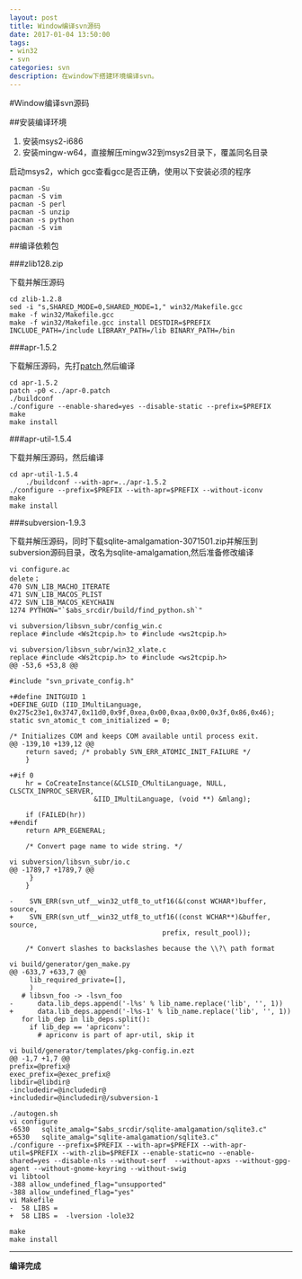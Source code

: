 ```yaml
---
layout: post
title: Window编译svn源码
date: 2017-01-04 13:50:00
tags:
- win32
- svn
categories: svn
description: 在window下搭建环境编译svn。
---
```


#Window编译svn源码

##安装编译环境
1. 安装msys2-i686
2. 安装mingw-w64，直接解压mingw32到msys2目录下，覆盖同名目录

启动msys2，which gcc查看gcc是否正确，使用以下安装必须的程序
	
	pacman -Su
	pacman -S vim
	pacman -S perl
	pacman -S unzip
	pacman -s python
	pacman -S vim
    
##编译依赖包

###zlib128.zip

下载并解压源码

    cd zlib-1.2.8
	sed -i "s,SHARED_MODE=0,SHARED_MODE=1," win32/Makefile.gcc
    make -f win32/Makefile.gcc
	make -f win32/Makefile.gcc install DESTDIR=$PREFIX INCLUDE_PATH=/include LIBRARY_PATH=/lib BINARY_PATH=/bin
        
###apr-1.5.2

下载解压源码，先打[patch](../attach/apr-0.patch),然后编译

	cd apr-1.5.2
	patch -p0 <../apr-0.patch
	./buildconf
	./configure --enable-shared=yes --disable-static --prefix=$PREFIX
	make 
	make install
    
###apr-util-1.5.4

下载并解压源码，然后编译

	cd apr-util-1.5.4
    	./buildconf --with-apr=../apr-1.5.2
	./configure --prefix=$PREFIX --with-apr=$PREFIX --without-iconv
	make
	make install
    
###subversion-1.9.3

下载并解压源码，同时下载sqlite-amalgamation-3071501.zip并解压到subversion源码目录，改名为sqlite-amalgamation,然后准备修改编译

	vi configure.ac
	delete；
	470 SVN_LIB_MACHO_ITERATE
	471 SVN_LIB_MACOS_PLIST
	472 SVN_LIB_MACOS_KEYCHAIN
	1274 PYTHON="`$abs_srcdir/build/find_python.sh`"
	
	vi subversion/libsvn_subr/config_win.c
	replace #include <Ws2tcpip.h> to #include <ws2tcpip.h>
	
	vi subversion/libsvn_subr/win32_xlate.c
	replace #include <Ws2tcpip.h> to #include <ws2tcpip.h>
	@@ -53,6 +53,8 @@
 	
 	#include "svn_private_config.h"
 	
	+#define INITGUID 1
	+DEFINE_GUID (IID_IMultiLanguage, 0x275c23e1,0x3747,0x11d0,0x9f,0xea,0x00,0xaa,0x00,0x3f,0x86,0x46);
 	static svn_atomic_t com_initialized = 0;
 	
 	/* Initializes COM and keeps COM available until process exit.
	@@ -139,10 +139,12 @@
       	return saved; /* probably SVN_ERR_ATOMIC_INIT_FAILURE */
     	}
 	
	+#if 0
   		hr = CoCreateInstance(&CLSID_CMultiLanguage, NULL, CLSCTX_INPROC_SERVER,
                         &IID_IMultiLanguage, (void **) &mlang);
 	
   		if (FAILED(hr))
	+#endif
     	return APR_EGENERAL;
 	
   		/* Convert page name to wide string. */
	
	vi subversion/libsvn_subr/io.c
	@@ -1789,7 +1789,7 @@
         }
     	}
 	
	-    SVN_ERR(svn_utf__win32_utf8_to_utf16(&(const WCHAR*)buffer, source,
	+    SVN_ERR(svn_utf__win32_utf8_to_utf16((const WCHAR**)&buffer, source,
                                          prefix, result_pool));
 	
     	/* Convert slashes to backslashes because the \\?\ path format
	
	vi build/generator/gen_make.py
	@@ -633,7 +633,7 @@
         lib_required_private=[],
         )
       # libsvn_foo -> -lsvn_foo
	-      data.lib_deps.append('-l%s' % lib_name.replace('lib', '', 1))
	+      data.lib_deps.append('-l%s-1' % lib_name.replace('lib', '', 1))
       for lib_dep in lib_deps.split():
         if lib_dep == 'apriconv':
           # apriconv is part of apr-util, skip it
		   
	vi build/generator/templates/pkg-config.in.ezt
	@@ -1,7 +1,7 @@
 	prefix=@prefix@
 	exec_prefix=@exec_prefix@
 	libdir=@libdir@
	-includedir=@includedir@
	+includedir=@includedir@/subversion-1
 	
 	./autogen.sh
 	vi configure
 	-6530   sqlite_amalg="$abs_srcdir/sqlite-amalgamation/sqlite3.c"
 	+6530   sqlite_amalg="sqlite-amalgamation/sqlite3.c"
 	./configure --prefix=$PREFIX --with-apr=$PREFIX --with-apr-util=$PREFIX --with-zlib=$PREFIX --enable-static=no --enable-shared=yes --disable-nls --without-serf  --without-apxs --without-gpg-agent --without-gnome-keyring --without-swig
 	vi libtool
 	-388 allow_undefined_flag="unsupported"
 	-388 allow_undefined_flag="yes"
 	vi Makefile
	-  58 LIBS =
	+  58 LIBS =  -lversion -lole32
	
	make
	make install

---
**编译完成**


  
